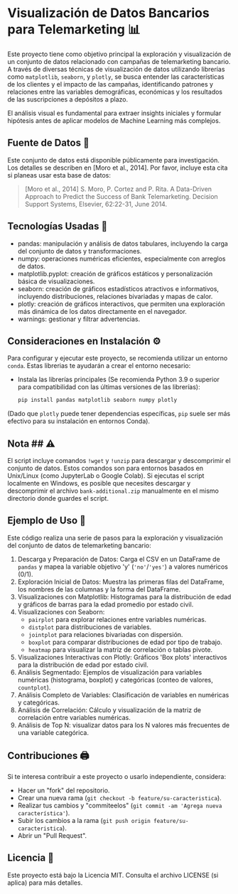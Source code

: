 # Visualización de Datos Bancarios para Telemarketing 📊

Este proyecto tiene como objetivo principal la exploración y visualización de un conjunto de datos relacionado con campañas de telemarketing bancario. A través de diversas técnicas de visualización de datos utilizando librerías como `matplotlib`, `seaborn`, y `plotly`, se busca entender las características de los clientes y el impacto de las campañas, identificando patrones y relaciones entre las variables demográficas, económicas y los resultados de las suscripciones a depósitos a plazo.

El análisis visual es fundamental para extraer insights iniciales y formular hipótesis antes de aplicar modelos de Machine Learning más complejos.

## Fuente de Datos 💾

Este conjunto de datos está disponible públicamente para investigación. Los detalles se describen en [Moro et al., 2014]. Por favor, incluye esta cita si planeas usar esta base de datos:

> [Moro et al., 2014] S. Moro, P. Cortez and P. Rita. A Data-Driven Approach to Predict the Success of Bank Telemarketing. Decision Support Systems, Elsevier, 62:22-31, June 2014.

## Tecnologías Usadas 🐍
-   pandas: manipulación y análisis de datos tabulares, incluyendo la carga del conjunto de datos y transformaciones.
-   numpy: operaciones numéricas eficientes, especialmente con arreglos de datos.
-   matplotlib.pyplot: creación de gráficos estáticos y personalización básica de visualizaciones.
-   seaborn: creación de gráficos estadísticos atractivos e informativos, incluyendo distribuciones, relaciones bivariadas y mapas de calor.
-   plotly: creación de gráficos interactivos, que permiten una exploración más dinámica de los datos directamente en el navegador.
-   warnings: gestionar y filtrar advertencias.

## Consideraciones en Instalación ⚙️

Para configurar y ejecutar este proyecto, se recomienda utilizar un entorno `conda`. Estas librerias te ayudarán a crear el entorno necesario:

-  Instala las librerías principales (Se recomienda Python 3.9 o superior para compatibilidad con las últimas versiones de las librerías): 
    ```bash
    pip install pandas matplotlib seaborn numpy plotly
    ```
(Dado que `plotly` puede tener dependencias específicas, `pip` suele ser más efectivo para su instalación en entornos Conda).

## Nota ## ⚠️
El script incluye comandos `!wget` y `!unzip` para descargar y descomprimir el conjunto de datos. Estos comandos son para entornos basados en Unix/Linux (como JupyterLab o Google Colab). Si ejecutas el script localmente en Windows, es posible que necesites descargar y descomprimir el archivo `bank-additional.zip` manualmente en el mismo directorio donde guardes el script.

## Ejemplo de Uso 📎

Este código realiza una serie de pasos para la exploración y visualización del conjunto de datos de telemarketing bancario:

1.  Descarga y Preparación de Datos: Carga el CSV en un DataFrame de `pandas` y mapea la variable objetivo 'y' (`'no'`/`'yes'`) a valores numéricos (0/1).
2.  Exploración Inicial de Datos: Muestra las primeras filas del DataFrame, los nombres de las columnas y la forma del DataFrame.
3.  Visualizaciones con Matplotlib: Histogramas para la distribución de edad y gráficos de barras para la edad promedio por estado civil.
4.  Visualizaciones con Seaborn:
    * `pairplot` para explorar relaciones entre variables numéricas.
    * `distplot` para distribuciones de variables.
    * `jointplot` para relaciones bivariadas con dispersión.
    * `boxplot` para comparar distribuciones de edad por tipo de trabajo.
    * `heatmap` para visualizar la matriz de correlación o tablas pivote.
5.  Visualizaciones Interactivas con Plotly: Gráficos 'Box plots' interactivos para la distribución de edad por estado civil.
6.  Análisis Segmentado: Ejemplos de visualización para variables numéricas (histograma, boxplot) y categóricas (conteo de valores, `countplot`).
7.  Análisis Completo de Variables: Clasificación de variables en numéricas y categóricas.
8.  Análisis de Correlación: Cálculo y visualización de la matriz de correlación entre variables numéricas.
9.  Análisis de Top N: visualizar datos para los N valores más frecuentes de una variable categórica.

## Contribuciones 🖨️

Si te interesa contribuir a este proyecto o usarlo independiente, considera:
-   Hacer un "fork" del repositorio.
-   Crear una nueva rama (`git checkout -b feature/su-caracteristica`).
-   Realizar tus cambios y "commiteelos" (`git commit -am 'Agrega nueva característica'`).
-   Subir los cambios a la rama (`git push origin feature/su-caracteristica`).
-   Abrir un "Pull Request".

## Licencia 📜

Este proyecto está bajo la Licencia MIT. Consulta el archivo LICENSE (si aplica) para más detalles.
